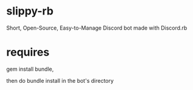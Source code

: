 # slippy-rb
Short, Open-Source, Easy-to-Manage Discord bot made with Discord.rb
# requires
gem install bundle, 

then do bundle install in the bot's directory
